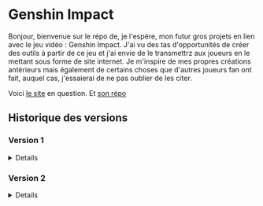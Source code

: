 # Genshin Impact

Bonjour, bienvenue sur le répo de, je l'espère, mon futur gros projets en lien avec le jeu vidéo : Genshin Impact. J'ai vu des tas d'opportunités de créer des outils à partir de ce jeu et j'ai envie de le transmettrz aux joueurs en le mettant sous forme de site internet. Je m'inspire de mes propres créations antérieurs mais également de certains choses que d'autres joueurs fan ont fait, auquel cas, j'essaierai de ne pas oublier de les citer. 

Voici [le site](https://genshin.alexandre-richard.fr/) en question.
Et [son répo](https://github.com/Alexandre-RICHARD/Genshin-Impact)

## Historique des versions

### Version 1

<details>

### 1.0.0 `5 août 2023`

-   Création du repo unique pour ce projet et premier commit

### 1.0.1 `12 août 2023`

-   Finiolage de petits détails pour la mise en prod commune avec tous les autres projets
-   Rajout d'un htaccess pour bien gérer l'accès à l'index.html une fois hébergé
-   Rajout du htaccess au .gitignore
-   Remaniement du webpack.config.js, du package.json et du readme.md
-   Changement du favicon
-   Test de Iframe et Popup pour y intégrer une connexion depuis le site principale

### 1.0.2 `12 août 2023`

-   Rajout du lien du site dans le readme.md

### 1.0.3 `13 août 2023`

-   Mise à jour des packages npm
-   Rajout d'un script pnpm pour mettre à jour plus facilement les dépendances

### 1.0.4 `16 août 2023`

-   Petit changement de nom de la page principale
-   Mise à jour du favicon
-   Déplacement des petits tests de iframe et popup de la vue App à la vue GenshinMenu
-   Deux petits détails de style mis à jour sur la page artefact/arme/persos "Statisfyer"

### 1.0.5 `16 août 2023`

-   Supression de deux micro bouts de code inutiles
-   Début du projet de farming de Genshin
-   Création d'un tableau répertoriant tous les persos avec 11 valeurs associés
-   Celles-ci sont stockés en localStorage
-   À chaque rechargement, elles sont récupérés, vérifiées, complétées et/ou réparées si besoin puis affichées.
-   Ajout d'un encadré expliquant ce que signifie chaque entête de colonne, volontairement raccourcies pour ne pas faire trop large.
-   Mise en place d'un style basique juste pour y voir mieux pour l'instant
-   Petites modifs dans le package.json
-   Supression du package npm zxcvbn

### 1.0.6 `16 août 2023`

-   Transformation de 11 colonnes qui était de simples données affichées en input correspondant et pertinent
-   Les données sont liées au tableau CharactersData qui changent automatiquement à chaque actions sur un input
-   Aussi, à chaque action sur un input, la chaîne de caractère est reconstruite et stockée sur le localStorage
-   Adaptation et ajout d'un style sur ces nouveaux éléments afin d'en faciliter la lisibilité

### 1.0.7 `18 août 2023`

-   Mise à jour des package npm
-   Rajout de deux lignes de configurations pour webpack et vueJS
-   Suppression de CookieHandler.js qui ne servait à rien
-   Suppression de l'array contenant  le nom des personnages au profit du fichier json contenant toutes leurs informations
-   L'array reactive charactersData est devenu Data = reactive({character: null}) pour contrer tous les problème de réactivité que cela posait
-   Déstructuration du nom des perso dans le foreach
-   Rajout d'une fonction lié à un bouton pour supprimer le localStorage pour les tests
-   Rajout d'une fonction handleChange afin de lié les données du composant parent au composant enfant avec les emit
-   Création donc d'un composant à part pour créer tous les input afin de séparer cette logique là tout en simplifiant la création d'un input
-   Ajout de règle vis à vis des input. La colonne 3 (only) ne peut être coché que si la 2 l'est. Inversement, la 2 (doing) ne peut être décoché si la 3 l'est
-   Chaque input select voit ses options limitées en fonction de son duo. On ne peut choisir d'atteindre un niveau plus faible que celui actuel et inversement.
-   Rajout de certains informations sur l'amélioration des persos au fichier json contenant déjà leur statistiques
-   Rajout d'un fichier JSON contenant les informations sur chaque matériaux de farm du jeu

### 1.0.8 `18 août 2023`

-   Renommage et correction du fichier genshinMaterialData.json
-   Renommage du fichier InputCharacters en InputCreator
-   Ajout d'un autre tableau pour les matériaux de farm et leurs données provenant du fichier json
-   La fonction updateLocalStorage est devenu dynamique en fonction des arguments qu'elles reçoient
-   Enveloppage du tableau précédent avec le nouveau pour les mettre en display flex
-   Optimisation et uniformisation du style des 2 tableaux

### 1.1.0 `19 août 2023`

-   Rajout du côté réactif des données d'inventaire de matériaux de farm
-   Toutes les notions de data.Character sont devenu data.Characters afin que tous les appels à ces données soient identiques et puissent être dynamique avec une seule variable
-   La fonction filler était déjà réactive mais l'est davantage. En effet, elle permet de fill les deux champs qui nous intéresse, Character et Material à l'aide d'une nouvelle variable
-   Duplication de la logique de code de DataInit pour le côté Characters afin de qu'il fasse la même chose mais pour les materials
-   Utilisation d'un switch case pour la fonction filler
-   cleanLocalStorage clean maintenant également le localStorage des Materials
-   Rajout d'un props group aux différents input afin de pouvoir après le emit, appeler la fonction handleChange et qu'elle change la bonne donnée
-   Le tableau des Materials est maintenant fonctionnel, sauvegardé en temps réel et réactif

### 1.1.1 `19 août 2023`

-   Sur le fichier json contenant les informations sur les ressources de farm, les code de ressources ont été mis en minuscule
-   Ajout du fichier json contenant les informations sur les niveau et aptitudes, ce qu'ils demandent comme ressources
-   Pour pallier au nouveau problème que posent le fait d'avoir des valeur de niveau qui ne soient plus uniquement des nombres, nouveau système mis en place
-   En effet, inputCreator prend en compte un 4ème type d'input, select se divisant en select-level et select-aptitude
-   La différence se fait que le tableau contenant les informations sur les aptitudes est plus simple, uniquement des nombres alors que dans les niveaux, il y a des string
-   Ainsi on envoi dans le composant tous le tableaux, pas juste un tableau de nombre. L'ID est sauvegardé et utilisé comme value, mais c'est le nom qui est affiché même s'ils sont identiques.
-   Dans le fichier principal GenshinFarming :
-   Importation du fichier contenant les informations sur les niveaux
-   Dans DataInit, on vérifie la présence et la validité des valeurs qui sont stockées dans le localStorage. On utilisait donc deux tableaux contenant les valeurs possibles d'aptitudes et de niveaux. Ces tableaux sont maintenant générés à partir du fichier json.
-   Rajout d'une troisième valeurs dans l'objet data : Options. Une logique différente des deux autres mais stockées de la même façon, il va stocker les différents paramètres choisis par l'utilisateur
-   Par défaut, en comptant maintenant les 6 niveaux d'ascension, les id des niveaux vont jusqu'à 96, ce qui est la valeur par défaut maintenant au lieu de 90
-   Dans la fonction updateLocalStorage, la variable type s'appelle désormais group pour ne pas laisser de confusion possible avec d'autres variables type
-   Rajout de la propriétés computed de vue.JS afin de calculer de manière réactive un sous-tableau de personnage à afficher en fonction de si l'utilisateur ne veut voir que les personnages qu'il a choisi de faire
-   Rajout d'une fonction de tri pour être sûr que les différents personnages apparaissent dans l'ordre alphabétique
-   Un peu de rangement, et regroupement des différents outils de developpement ou options dans un même encadré
-   Possibilité maintenant de faire apparraître ou non les explications détaillées.
-   Rajout d'une ligne d'explication pour évoquer les niveaux nommées XX + en rapport avec les Ascension de personnages
-   Quelques changements dans les styles

### 1.1.2 `19 août 2023`

-   Même si cela surcharge un peu plus encore le fichier json, rajout de trois propriétés pour chaque personne sur leur code matériel pour les ressources globales
-   Dans le fichier json des material, modification de la valeur des character_xp en experience_book pour que la valeur soit directement utilisable
-   Modification de la fonction sortFunction afin qu'elle puisse recevoir un argument en plus disant quelle clé de l'objet doit servir au tri
-   Création d'un objet computed afin de lister et regrouper toutes les ressources nécessaires en fonction de ce que l'utilisateur à mis comme données.
-   En gros, on prend tous les persos mis en "doing", on prend tous les niveaux qui manquent, on regarde ce qu'ils demandent, on fait le cumul de ceci. Une fois fait, on converti le nom de base de la ressource en son code, et après l'avoir fait pour chaque perso on fait la somme de tous et on l'affiche dans un tableau simple pour l'instant.

### 1.1.3 `20 août 2023`

-   Factorisation à l'extrême de la fonction permettant de résumé en un seul objet toutes les ressources nécéssaires
-   Changement de noms de quelques variables
-   Rajout d'un ID sur les level d'aptitude afin de pouvoir factoriser la fonction citée plus haut

### 1.1.4 `20 août 2023`

-   Rajout d'une options sauvegardé en localStorage pour le serveur Gesnhin que l'utilisateur utilise
-   Rajout d'une fonction rendant une heure bien affiché avec un paramètre pour faire un compte à rebours si besoin
-   Rajout d'une foncion permettant d'afficher l'heure actuelle, l'heure relative du serveur utilisé ainsi que le jour de la semaine sur lequel le serveur est.
-   Adaptation du style du tableau des ressource par rapport aux autres

### 1.2.0 `20 août 2023`

-   Regroupement des 3 listes (lvlList, aptList et serverList)
-   Simplification des .map de lvlList et d'aptList
-   Changement de la variable affectée aux matériel pour la quantité que le joueur possède, passant de quantity à have
-   Rajout de 2 options enregistrée comme les autres, l'une pour ne montrer que les ressources nécessaire par ce que veut le joueur, l'autre pour toujours vouloir 1 ressource en plus avant que le tableau montre "Perfect"
-   Rajout d'une valeur computed retournant les matériaux filtré en fonction de si oui ou non l'utilisateur ne veut voir que les matériaux nécessaires
-   Dans le calcul des ressources nécessaires, la variable quantity est devenu needed.
-   Rajout d'un morceau de code pour rajouter au sein de l'objet regroupant les matériaux calculé tous ceux qui ne sont pas nécessaires, car l'objectif est de n'avoir qu'un seul tableau au lieu des 2 précédent
-   Arrangement de la logique derrière la gestion des heures, des dates. Regroupement de tout ceci au sein d'un seul et même objet.
-   OnBeforeMount est maintenant à la fin du script
-   Rajout des deux input pour les nouvelles options
-   Supression du 3ème tableau qui montrait le bilan des ressources nécessaires
-   Mise en forme et adaptation du tableau de Material. Ajout des colonnes needed, remain et farmable. La colonne remain affiche perfect si la quantité possédé dépasse la quantité voulue

### 1.2.1 `20 août 2023`

-   Ajout d'un maximum pour l'input number permettant de rentrer les valeurs de son inventaire
-   Résolution d'un bug avec les input/label des options, les id/for n'étaient pas cohérent entre eux
-   Interversion des deux tableaux de données
-   Quand on ne demandait à voir que certaine données à travers les options les index envoyé dans InputCreator n'étaient plus les bons, c'est corrigé

### 1.2.2 `21 août 2023`

-   Rajout de deux console.log pour détecter un appel trop important de fonction à cause de la boucle gérant les heures
-   La variable ResetIn est renommé en coultdownReset
-   Renommage de la fonction handleTimeFunction en handleTime
-   Modification de la logique de création des heures ainsi que leur mise en forme (beaucoup appris au passage)

### 1.2.3 `21 août 2023`

-   Supression du triage directement dans le v-for du tableau. C'est désormais fait en amont dans le computed filteredCharacters

### 1.2.4 `21 août 2023`

-   Maintenant que j'ai récupéré le nom de domaine, actualisation de tous les liens sortant
-   Mise à jour des packages npm
-   Invisible au commit mais suppression des .env inutiles pour l'instant

### 1.2.5 `24 août 2023`

-   Dans le fichier json des matériaux, changement des codes de 2 types de ressources. Les ressources en dessous de la dizaine abordent désormais un zéro devant leur nnuméro pour que chacun fasse la même longueur
-   Accords de ces changements dans le fichier json des personnages pour que les code de matériaux dont ils ont besoin correspondent de nouveau
-   Rajout de 4 clés/valeurs à l'objet des ressources de farm. Group_have, group_needed, group_resin et synthesis. Elles ont pour but que les ressources synthétisable aient un compteur global pour déterminer les stocks. Et les ressources récupérable avec de la résine peuvent avoir une estimation de la résine nécessaires.
-   Calcul de ces différentes données dans la continuité de ce qui a été fait précédemment dans l'objet computed "farmingMaterial".
-   Ajout de ces données aux tableaux de matériels déjà existants

### 1.2.6 `24 août 2023`

-   Mise à jour des packages npm
-   Suppresion des deux fichiers svg show_password et unshow_password
-   Changement du nom de genshinMaterialData en genshinMaterialsData
-   Changement des codes de plusieurs catégories : global passe de gX à G0X pour prévenir s'il y en a plus un jour
-   Rajout de la rareté pour chaque ressources (de 1 à 5)
-   Rajout des 3 ressources d'amélioration d'armes pour l'xp, les minerai de renforcement.
-   Les codes de matériaux de boss hebdomadaire sont passés de bXY à b(région)XY
-   Les codes de matériaux de sous-boss sont passés de sXY à s(région)Y
-   Les ressources locales sont passées de rmX à rm0X
-   Adaptation de chacun de ses changements dans le fichier json des personnages sur leurs besoin.
-   Mise en commentaire de toute la partie Script du fichier GenshinFarming pour l'expliquer au mieux au vus de la compléxité de code qui s'installait
-   Toutes les notions pertinentes à le devenir de Material sont devenues Materials
-   Mise à jour et simplification de la fonction updateLocalStorage et ses appels pour qu'elle ne recoive plus qu'un seul argument. Les deux étaient redondants
-   Changement d'une logique complexe de récupération de caractère à un simple slice
-   Supression d'une ligne qui réaffectait une valeur à la valeur qu'elle avait déjà
-   Changement dans la manière de traiter les livres et cristaux d'expérience de persos et d'armes. Désormais, le même principe que pour les matériaux à synthèse est utilisé et sont comptés les 3 rareté du matériaux dans le calcul
-   Factorisation fonctionnelle de la quintuple boucle if pour attribuer la résine aux différentes ressources
-   Les 3 valeurs en ref pour le traitement des heures ont une valeur par défaut, même si peu visible
-   Rajout des images de personnes et de ressources et implémentation de celles-ci avec un style basique

### 1.2.7 `26 août 2023`

-   Mise à jour des packages npm
-   Transformation des images en assets de webpack. Le but étant qu'elles ne soient pas converties en base64
-   De gros changement dans les fichiers json.
-   Rajout de Lyney et Lynette dans les personnages
-   Rajout des données des nouveaux matériaux de Fontaine.
-   Changement des codes de matériaux afin qu'ils soient indépendant de la lettre de la région. En effet, cela aurait posé problème
-   Adaptation de ces codes sur les images et toutes les données liées
-   Reprenant les mêmes principes que ce qui a déjà été fait, création des données de niveaux pour les armes
-   Complétion des données d'armes, rajout de leurs images et correction de quelques erreurs afin de pouvoir les importer par la suite
-   Rajout d'une option pour choisir ou non d'afficher les images afin d'alléger les temps de chargement
-   Rajout d'un nouveau tableau pour les armes
-   Chaque nouvelles et actuelles images vont maintenant avoir un background représentant leur rareté

### 1.2.8 `26 août 2023`

-   Rajout des colonnes de besoins des armes pour les améliorer avec les 2 ressources global, Mora et Minerai de renforcement
-   Rajout des armes de Genshin dans le projet
-   Pour les rechercher avec un input, il faut créer une liste des noms possibles, fait avec flatMap à partir des noms français et anglais
-   Extension de la logique de DataInit pour gérer les armes
-   L'objet computed avait déjà sa logique pour les personnages, donc rajout des armes et factorisation au mieux du code commun
-   Rajout de la logique de recherche du nom des armes avec la chaîne de recherche, le boolean qui représente l'ouverture de la liste, les résultats filtrés, la fonction pour cacher la liste et celle pour ajouter une arme et la sauvegardé dans le localStorage ainsi que celle pour supprimer
-   Changement des noms des serveurs

### 1.2.9 `27 août 2023`

-   Rajout de la possibilité de clean le nouvel objet des armes comme les autres
-   Remaniement de la manière dont sont gérés les filtres de personnages, en rajoutant le filtre par champ de recherche
-   Rajout d'un champ de recherche un peu à l'arrache pour les personnages

### 1.2.10 `27 août 2023`

-   Suppression du choix "Sélectionne ton serveur" dans la liste des serveurs, je trouverai un moyen de styliser ça correctement
-   Changement de l'effet qu'à l'option OnlyShowNeededMaterials. Avant, cela ne laissait que les ressources qui étaient nécessaires directement. A présent, cela rajoute également les ressources des groupes qui sont nécessaires, même si l'une d'elle ne l'est pas.
-   Pour cela, utilisation d'une nouvelle variable pour chaque ressource, require. Activé si besoin et si la ressources se trouve dans un groupe de synthèse nécessaires
-   La fonction qui gérait le compte à rebourd ne met plus à jour les données en lien avec le serveur si aucun serveur n'a été choisi.
-   Rajout de class pour les ressources. Si elles sont toutes affichés, celles nécessaires sont surligné. Si seules celles nécessaires sont affichés, alors celles qui sont finies sont surlignées.
-   Rajout d'une conditions sur l'affichage de la liste de résultat des armes, il faut que la chaîne de caractère de recherche fasse au moins un caractère
-   Petite amélioration esthétique pour le champ de recherche des armes

### 1.2.11 `27 août 2023`

-   Séparation de ce projet avec le précédent dans le but de le proposer à la communauté. Ainsi il doit être présentable
-   Ainsi, mise en dehors du projet de 3 fichiers composant l'autre projet. Ajout dans le .gitignore
-   Adaptation de App.vue et du router pour correspondre avec ces changements
-   Ajout d'un footer, pour le moment stylisée provisoirement. Il permettra aux gens de savoir de quand date la dernière mise à jour
-   Quelques modifications de commentaires, pour qu'ils soient plus cohérent et mieux placés
-   Ajout d'une variable isOnlyCharacters. Si un personnage à quelconque moment est mis en only, seul lui est pris en compte dans les calculs et aucun autre personnages ne peut être mis en only pendant ce temps
-   Changement de nom de la variable require qui devient farm_require
-   Déplacement de certaines fonctions pour un ordre plus logique
-   Les armes ne sont également plus prise en compte dans le calcul des ressource si un personnage a été mis en only
-   Les livres d'expérience de personnage ainsi que les minerai d'expérience d'arme ont été mis en farm_require pour qu'ils soient affichés même si on a besoin d'une version mais pas des autres
-   Ajout d'un objet computed afin de déterminer les 3 ressources de 3 catégories qui sont en moindre quantité pour fournir un guide à l'utilisateur sur quoi farmer
-   Ajout de classes au tableau des ressources, dans certaines conditions, certaines sont mises en valeurs (toutes affichés -> Finie et nécessaires / Nécessaires uniquement -> Finie)
-   Le tableau filtrer de résultat de recherche des armes passe de filteredResults à filteredWeaponsResults

### 1.2.12 `28 août 2023`

-   Dans webpack.config, rajout de l'alias data
-   Déplacement des 4 gros fichiers json de notre projet de middlewares à un dossier data afin d'éviter la confusion de ce qu'implique un middleware
-   Adaptation des importations des fichier json déplacés
-   Rajout du lien de mon portfolio dans le footer
-   Changement des styles, adaptations des couleurs pour la nouvelle partie initiale chargée de la connexion ainsi que du footer
-   Rajout d'une option pour calculer ou non la résine des lignes énergétiques de mora et d'expérience et la checkbox qui va avec
-   Changement dans le filtre des armes. À présent, si on cherche une arme avec son nom anglais, le résultat sera quand même en français et sans duplicat
-   Déplacement des coefficient de résine pour qu'ils soient utilisé ailleurs
-   Rajout du calcul de la résine des moras et des livres d'expérience dans un bloc de code dédié
-   Petite modification sur le calcul des ressources avec le plus faible stock
-   Rajout d'une ligne de code pour calculer la somme de toutes la résine nécessaires
-   Affichage des ressources de 3 catégories ayant le plus petit stock
-   Affichage de la résine totale nécessaires avec le nombre de jours estimé pour farmer tout cela
-   Le temps des tests, la page de connectionTest est la page principale, donc inversion dans le router
-   Stockage des données d'erreur ainsi que de la session dans le store
-   Création d'un middlewares regroupant toutes les requête HTTP dirigés vers le serveur. Ellles font : Obtenir un nouveau UUID, Se connecter avec un Uuid, obtenir une donnée, sauvegarder une donnée
-   Factorisation des requêtes post dans ce middleware
-   Mise en place donc de ce nouveau fichier qui servira de point de départ du projet, il sert à gérer le type de connexion/d'utilisation que l'utilisateur veut et le bon accès à son identifiant Uuid s'il en a souhaité un
-   Utilisation d'une autre chaîne en localStorage pour sauvegarder la session actuelle.
-   Un design basique mais clair pour bien comprendre les choix qui s'offre à l'utilisateur en premier lieu

### 1.3.0 `28 août 2023`

-   Importation de GesnhinFarming avec conditions que userSession.step soit "ready"
-   Rajout d'une propriété loading dans GenshinFarming. Tant que la fonction DataInit n'est pas fini avec les async/await, loading est en true, ainsi les composants ne sont chargés qu'après
-   Suppression de la route GenshinFarming maintenant que le composant est directement lié au premier
-   Actualisation du favicon, passant du logo d'une primogemmes pour devenir celui d'une resine originelle
-   Création de deux fonctions ayant pour but de charger/sauvegarder des données. Elles prennent toutes deux une variable qui conditionnent sur cela est fait avec la BDD ou le LocalStorage
-   Rajout de la condition loading dans tout le template de GenshinFarming
-   La variable loading n'est utilisé que si le type de session est "identified", en guest, pas besoin
-   Actualisation de tous les localStorage.get et.set, ainsi que des fonctions UpdateLocalStorage désormais remplacées

### 1.3.1 `30 août 2023`

-   Mise à jour des packages npm
-   Détails dans la manière de webpack de traiter les images, tous les fichier assets iront dans static (normalement ça n'en concerne aucun mais on verra)
-   Les images quand a elle seront traiter comme des ressources par webpack pour éviter la conversion en base 64. Les images gardent leur noms ce qui éviter un transfert à chaque mise en prod.
-   Changement de nom de la fonction d'envoi de requête, prise en compte de la méthode en variable
-   Rajout d'une requête delter pour réinitialiser ses données
-   Amélioration de la fonction permettant de charger les données en fonction de si elle viennent de la BDD ou du localStorage.
-   Le loading empêchant la page de se construire au départ est fait en tout circonstance maintenant, pas juste si on va chercher en bdd les infos.
-   Rajout donc de la fonction readyToDestroyData qui a le même rôle que l'ancien cleanLocalStorage mais étendu à l'éventuelle base de donnée
-   Petite correction dans l'attribution des valeurs de synthèse aux livres et minerai d'expérience.
-   Correction du coefficient des lignes énergétiques de livres d'expérience. La valeur character_xp était incorrecte et passe 6.125 à 61.25.

### 1.3.2 `2 septembre 2023`

-   Mise à jour des packages npm (suppression de 2 plugins babel remplacés par 2 plus récents)
-   Rajout d'une image faisant office de bouton de fermeture
-   Ajout d'une fonction dans le middlewares fetchHandler.js afin d'envoyer un message depuis le formulaire de contact. Factorisé également, il utilise cependant la même logique que le formulaire de contact du portfolio
-   Ajout de 3 couleurs et d'1 z-index dans les variable CSS
-   Changement du CSS de App.vue afin d'avoir une page ou peu importe la hauteur de la page, le footer sera toujours en bas du viewport
-   Dans EntryPage, rajout de UseRoute afin de pouvoir lire les paramètres d'URL. Ainsi, avec la nouvelle features permettant de copier le lien de l'outil avec son uuid en paramètre, utiliser le lien court-circuite totalement le process d'avant et permet de se connecter tout de suite. C'est censé favoriser le changement d'appareil.
-   Mise en Majuscule des 3 données d'importation pour convenir avec nos variables fréquemment utilisées "Weapons", "Materials", "Characters" dans GenshinFarming.vue
-   Rajout d'une option pour choisir ou non d'afficher la possibilité d'enlever les ressources après un changement de valeurs approprié.
-   Rajout d'une fonction pour gérer cette nouvelle fonctionnalité, plutôt semblable à d'autres, elle sera sûrement factorisable.
-   Rajout d'une modal dynamique pour indiquer ce choix à l'utilisateur
-   Déplacement de la possibilité de vider le localStorage à GenshinFarming.
-   Interversion des tableaux pour rendre plus lisible
-   Simplfication des Appels à InputCreator et gloablement de la passation de données. Suppression du v-model et des envoies des arguments dans le composant fils. Désormais, on envoi juste la valeur et ce qui est nécessaire, au changement, on intercepte la nouvelle valeur et on l'envoi avec les arguments.
-   Ajout de classes pour les personnages en fonction d'à quel stade on en est avec eux. Pas acquis, en cours, fini etc...
-   Suppression de 3 props dans Input Creator, car plus envoyés et plus utiles au bon fonctionnement, changement des appels de fonctions également.
-   Redesign complet du Footer. Repris à la base du portfolio, j'ai essayé de le faire devenir un vrai footer.
-   Il contient désormais un formulaire de contact en modal, reprenant la même logique que déjà installé dans le portfolio mais avec un tout nouveau design.
-   Rajout d'un minimum de caractère affichée pour pouvoir envoyer.
-   Le footer est composé de 5 parties, bouton du formulaire de contact, infos du projet, la politique de confidentitalité, les liens github et celui du portfolio
-   Première utilisation de transition de Vue.JS. PLutot concluant.

</details>

### Version 2

<details>

### 2.0.0 `4 septembre 2023`

-   Mise à jour des packages npm
-   Remplacement de 2 plugins babels par des versions nouvellement prise en charge
-   Rajout d'un alias pour les SVGS dans webpack.config.js
-   Rajout d'un svg symbole warning et transformation en template Vue.JS
-   Rajout d'un svg pour les paramètres et transformation en template vue.JS
-   Rajout du style pour les checkbox, les select et les input number uniformisé à tous et tous les tableaux
-   Transformation de toutes les importation d'images de ressources, de personnages ou d'armes en un composant dédié avec envoi en props de la catégorie, le nom et la rareté pour le fond.
-   Ajout d'un paragraphe à la politique de confidentialité pour bien préciser que ce n'est pas du tout dans le but que de plagier ou faire concurrence aux autres sites fan de Genshin
-   Quelques ajustements dans le style du footer. Du à son agrandissement, il est nécessaire de plus le remonter.
-   Retrait de la majorité de la logique de la fonction copyUuid de EntryPage pour la mettre dans GenshinFarming.
-   Suppression du cache pour l'entrée sur le site. Il ne servait pas vu qu'il n'y a rien a cacher désormais
-   Quelques changement de styles dans le composant EntryPage. Notamment, le message d'erreur en cas d'Uuid non trouvé
-   Réarrangement des variables SCSS. Nouvelles couleurs, changement de celles déjà existantes.
-   Nouveau système de gestion des Z-index dans les variables SCSS
-   Nouvelle fonction dans fetchHandler permettant de supprimer un utilisateur et ses données
-   Toute la suite sera à propos du fichier GenshinFarming.vue. Avec plus de 750 lignes rajoutées (honte à moi)
-   Importation des 3 nouveaux composants personnalisés que sont GenshinImage, ParamsLogo et WarningLogo.
-   Importation de la fonction deleteUser de fetchHandler.js
-   Importation de URL depuis process.env avec le fichier .env
-   Transfert de la fonction copyUuid depus EntryPage jusqu'à ce composant, en effet les deux boutons liés sont maintenants dans les paramètres de cette page
-   Cette fonction permet de copier l'uuid, le lien avec l'uuid et déclenche un petit effet visuel indiquant que la copie s'est bien passé.
-   Suppression de la variables data.Options.explaination. Désormais, les explications sont affichées d'une toute autre manière bien plus logique et ergonomique
-   Amélioration de la manière dont un utilisateur peut supprimer ou reset ses données. Désormais, le reset supprime les données mais pas l'utilisateur et recharge la page. Alors que la suppression supprime les données et l'utilisateur lié, et renvoi à la page d'accueil.
-   Dans removeResData, changement du nom de la variable "levelOrAttribute" en "levelOrAptitude"
-   Dans removeResData, rajout de deux nouvelles variables. Ce sont les niveaux avant après mais pas avec leur id, mais bien avec leur nom pour éviter les niveaux 96 à cause des niveaux d'ascension
-   Utilisation et affichage de la données levelOrAptitude depuis la fonction handleChange.
-   Affectation des valeurs des old/newLevelName depuis handleChange
-   Ajout de ces variables dans le reset effectué de l'objet dans removeRessourcesAfterChangeLevel
-   Ajout d'une sauvegarde des données de Materials depuis removeRessourcesAfterChangeLevel une fois que les ressources ont été supprimés
-   Ajout d'un champ de recherche pour les ressources afin de les filtrer plus facilement si on veut en changer une seule
-   Changement induit de l'objet computed filteredMaterials en reprenant la logique de celle utilisée pour les personnages
-   Réduction du délai de fermeture de la liste affichée lors d'une recherche d'arme
-   Changement des valeurs par défaut des variables utilisées pour les heures dans handleTime
-   Si on reset les données, le compte à rebourd s'affichait encore mais figé. Il est maintenant remis à zéro si ce cas arrive.
-   Déplacement de la fonction cleanLocalStorage pour la rendre cohérente avec les autres fonctions du même style
-   Rajout d'une fonction openCloseLeftModal et de deux variables pour gérer la bonne apparition du menu lattéral de gauche avec les options et les explications
-   Impossible de toute décrire avec exactitude pour ce qui est des modifications qui ont eu lieu dans le template et le style donc on va faire en gros
-   Rajout d'un panneau latéral à gauche permettant avec des boutons d'ouvrir les explications et les options du site
-   Réorganisation complète des options, de leur style et pour certaines de leur fonctionnement.
-   Ajout des Transition proposées par Vue.JS permettant de faire des changements plus fluides et agréables sur la page
-   Beaucoup de classes rajoutées, de classes renommées et de div servant de container rajoutés pour la mise en forme
-   Les 2 options permettant de copier l'uuid dans les options n'apparaissent que si on est sur une session de type identifiée
-   Utilisation du WarningLogo sur les deux boutons de réinitialisation et suppression de données dans les options
-   Rajout d'un gros pavés explicatifs sur le fonctionnement du site avec des class différentes pour mettre en forme les paragraphes
-   Reformatage et stylisation du bloc sur les ressources en moins et le petit cadre indiquant l'heure
-   Stylisation complète de la modal permettant de retirer les ressources automatiquement après un changement supérieure de valeur
-   Adaptation du texte en fonction de si on parle d'un niveau ou d'une aptitude
-   Remplacement de toutes les balises images précédentes par le bon composant qui gère ça très bien.
-   Changement de la condition pour vérifier si un matériel est farmable aujourd'hui. Ajout d'une classe avec cette même condition afin de pouvoir le mettre en valeur
-   Rajout de quelques animations, d'éléments plus fluides et globalement une meilleure disposition
-   Ajout des couleurs pour chaque cas pour les characters et matériaux afin de les différencier

### 2.0.1 `5 septembre 2023`

-   Dans webpack.config, le fichier CSS de sortie est maintenant avec un nom hashé afin de prévenir les problèmes de cache au sein des navigateurs
-   Dans fetchHandler.js, suppression de la condition if (session === false) dans la fonction de login. En effet, cela causait des problèmes et la solution a rendu cette vérification inutile
-   Dans le Store, suppression du message d'erreur et ne reste que le boolean indiquant s'il est affiché ou non.
-   Rajout d'un autre message d'erreur pour le formulaire de contact
-   Rajout d'un header et donc importation de celui-ci dans App.vue
-   Passage de height en min-height dans App.vue
-   Dans EntryPage, dans la div pour se connecter à partir d'un uuid déjà existant, les données sont réinitialisées entre chaque fermeture/ouverture.
-   Rajout d'un max-lenght pour l'input de l'uuid afin d'indiquer à l'utilisateur le bon format
-   Dans FooterContainer, importation du store pour gérer correctement l'erreur en cas de tentative d'envoi du message alors que les champ ne sont pas remplis comme il le faut
-   Création d'une fonction dédiée au fait d'ouvrir la modal de Contact car nécessité de réinitialiser cette erreur lors de la réouverture
-   Rajout de l'erreur et rajout dans le placeholder le fait d'avoir un minimum de caractères requis pour envoyer
-   Stylisation différente du bouton submit en cas de disabled
-   Création d'un header tout simple avec juste le logo de Genshin qui fait un fondu avec un logo personnalisé
-   Donc importation de ces logo et stylisation de ceux-ci. Ajout d'un fill linear gradient au hover, inutile mais cool car encore un truc appris
-   Création des deux logos présentés ci-dessus et rajout du même linear gradient dans les deux
-   Dans les paramètres de la page principale du projet, affichage de l'uuid mais par défaut caché par des "*". Rajout du même icone que le portfolio afin d'afficher/cacher l'uuid
-   Les images sont maintenant par défaut affichées
-   Réinitialisation des données de session du store lors du clic sur le bouton de fermeture de session, supprimer celles du localStorage n'était pas suffisant
-   Changement de la gestion du clic en dehors de la liste des armes recherchées
-   Désormais, un event écoute tous les clics, et si une modal est ouverte et que le clic est en dehors, alors ça ferme.
-   Rajout d'un titre pour les deux parties du leftMenu
-   Réorganisation, changement dans les label des différents paramètres afin de je l'espère, les rendre plus clairs
-   Ajout de l'affichage de l'Uuid pour ne pas copier à l'aveugle
-   Suppression de tirets inutiles dans les explications
-   Les inputs des tableaux de personnages et de ressources ne disparraissent plus si les tableaux sont vides.
-   Rajout d'une classe spéciale pour l'input d'arme afin de pouvoir cherche si le clic évoqué plus tot est contenu dans cette classe.
-   Désormais, l'input number des ressources ne peut plus renvoyer de fausses valeurs. En cas de NaN ou de nombres négatifs, 0 est renvoyé
-   Augmentation de la largeur maximale du menu latéral de gauche et rajout d'une bordure
-   Stylisation légère mais indispensable pour bien le marquer de l'input select des serveurs dans les options.
-   Rajout de quelques cursor:pointer sur les éléments cohérents à l'avoir
-   Réglages des marges par rapport à l'input de recherches des armes améliorés

### 2.0.2 `5 septembre 2023`

-   Rajout d'une variable dans webpack.config.js afin de gérer l'output du CSS. En prod il sort en [hash].css, et en dev il sort en main.css
-   Correction de 4 noms de ressources dans le fichier JSON correspondants.
-   Correction du nom de personnage Rosaria -> Rosalia car version française
-   Suppression d'un argument dans l'appel de loginWithUuid qui causait un gros problème de requête
-   Petit bug du header réglé en CSS
-   Si on réinitialise nos données, cela ferme le menu lattéral de gauche (nécessaire)
-   Rajout d'un pavé dans les explications afin d'indiquer la signification des couleurs dans les tableaux de personnages et de ressources

### 2.1.0 `6 septembre 2023`

-   Rajout du gestionnaire de cookies. Appel d'une fonction permettant de gérer le nombre de visite. Le cookie se supprime au bout de 4 heures, ainsi, plusieurs incréments sont possibles par jour.
-   Rajout de la fonction de requête liée dans fetchHandler.js
-   Gros changements dans les données de personnages et d'armes. Rajout de leur dates de sorties respectives, de leur nom anglais et de leur id. Pour éviter des problèmes dans le futur avec le nom des données et la manière dont elles sont enregistrées.
-   Changement de tous les noms des images d'armes et de personnages pour correspondre.
-   Dans webpack.config.js, hash devient fullhash pour correspondre aux bonnes normes de webpack
-   Adaptation du nom des background image dans GenshinImage avec la rareté en ayant rajouté un prefix "r-"
-   Dans DataInit de GenshinFarming, remplacement des notions de name par id maintenant que la sauvegarde ne se fait plus avec le nom des personnages/armes
-   Même changement dans quelques autres fonctions
-   Rajout d'une fonction de tri personnalisé pour trier par ordre alphabétique les personnages dans filteredCharacters
-   Suppression de la fonction de tri qui était censé être dynamique et modulable, les cas sont trop particuliers
-   Suppression d'un console.log oublié
-   Dans le template rajout de préfixe "c-" ou "w-" devant chaque argument identifier des appels de GenshinImage
-   Remplacement aussi des notions de name par celle d'index
-   Adaptation pour quand même affichée le nom des armes et des personnages au lieu de leur ID

### 2.1.1 `6 septembre 2023`

-   Changement du nom français de Noelle en Noëlle
-   Rajout de Freminet
-   Rajout de l'image de Freminet
-   Changement du nom de la page en "Genshin Farm Calculator"
-   En cas de données eronnées sur les armes, le niveau par défaut voulu sera 74 et plus 96.
-   Changement du nom de deux variable (moraIndex bookXpIndex) pour mieux indiquer ce qu'elles sont
-   Changement de la logique d'attribution de la résine dans quelques cas, en effet des valeurs négatives pouvaient être calculées.
-   Rajout d'une petite ligne pour indiquer ce que boutton de copiage du lien permet de faire
-   Rajout de deux lignes d'informations pour savoir combien de personnages on a et combien en on en a fini
-   Rajout d'une classe pour expliciter visuellement quand la quantité de ressources d'une catégories est suffisante pour finir avec la synthèse
-   Augmentation de la largeur maximale du menu

</details>